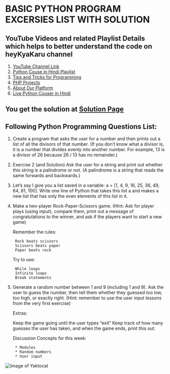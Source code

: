 # BASIC PYTHON PROGRAM EXCERSIES LIST WITH SOLUTION

## YouTube Videos and related Playlist Details which helps to better understand the code on heyKyaKaru channel

1. [YouTube Channel Link](https://www.youtube.com/channel/UCphs2JfmIClR62wbyf76HDg/featured)
2. [Python Couse in Hindi Playlist](https://www.youtube.com/watch?v=hFbJRORzPK8&list=PLK6wiPavf7QikS9PMYrGZXz1HlE1KZLD3)
3. [Tips and Tricks for Programming](https://www.youtube.com/watch?v=vPL6ODrfcwI&list=PLK6wiPavf7QiVLYXrC2TW_fdcZp57MgMB)
4. [PHP Projects](https://www.youtube.com/watch?v=aMVVRYaT_NA&list=PLK6wiPavf7QiEj6IPc3lkjz1wR4w9RM6B)
5. [About Our Platform](https://www.youtube.com/watch?v=pWEUg4AdbV0&list=PLK6wiPavf7QhMIbSQH56_qgtMvl30TSmj)
6. [Live Python Couser in Hindi](https://www.youtube.com/watch?v=W1s0cdaYOa0&list=PLK6wiPavf7QgnXqPf9jBEVr1iNUxiVoHG)

## You get the solution at [Solution Page](https://github.com/heysushil/python-practice-set/blob/master/solutions/python_basic_excercise.md)

## Following Python Programming Questions List:

1. Create a program that asks the user for a number and then prints out a list of all the divisors of that number. (If you don’t know what a divisor is, it is a number that divides evenly into another number. For example, 13 is a divisor of 26 because 26 / 13 has no remainder.)


2. Exercise 2 (and Solution)
Ask the user for a string and print out whether this string is a palindrome or not. (A palindrome is a string that reads the same forwards and backwards.)


3. Let’s say I give you a list saved in a variable: a = [1, 4, 9, 16, 25, 36, 49, 64, 81, 100]. Write one line of Python that takes this list a and makes a new list that has only the even elements of this list in it.


4. Make a two-player Rock-Paper-Scissors game. (Hint: Ask for player plays (using input), compare them, print out a message of congratulations to the winner, and ask if the players want to start a new game)

    Remember the rules:

        Rock beats scissors
        Scissors beats paper
        Paper beats rock
    
    Try to use:
        
        While loops
        Infinite loops
        Break statements


5. Generate a random number between 1 and 9 (including 1 and 9). Ask the user to guess the number, then tell them whether they guessed too low, too high, or exactly right. (Hint: remember to use the user input lessons from the very first exercise)

    Extras:

    Keep the game going until the user types “exit”
    Keep track of how many guesses the user has taken, and when the game ends, print this out.
    
    Discussion
        Concepts for this week:

        * Modules
        * Random numbers
        * User input



![Image of Yaktocat](https://octodex.github.com/images/yaktocat.png)

